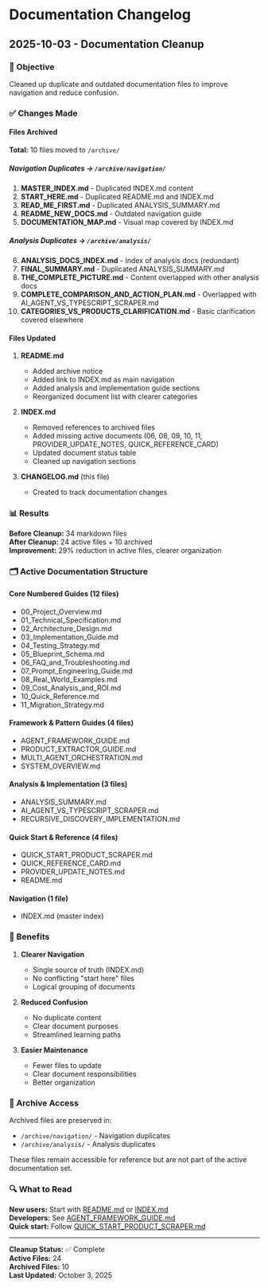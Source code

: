 # Documentation Changelog

## 2025-10-03 - Documentation Cleanup

### 🎯 Objective
Cleaned up duplicate and outdated documentation files to improve navigation and reduce confusion.

### ✅ Changes Made

#### Files Archived
**Total:** 10 files moved to `/archive/`

##### Navigation Duplicates → `/archive/navigation/`
1. **MASTER_INDEX.md** - Duplicated INDEX.md content
2. **START_HERE.md** - Duplicated README.md and INDEX.md
3. **READ_ME_FIRST.md** - Duplicated ANALYSIS_SUMMARY.md
4. **README_NEW_DOCS.md** - Outdated navigation guide
5. **DOCUMENTATION_MAP.md** - Visual map covered by INDEX.md

##### Analysis Duplicates → `/archive/analysis/`
6. **ANALYSIS_DOCS_INDEX.md** - Index of analysis docs (redundant)
7. **FINAL_SUMMARY.md** - Duplicated ANALYSIS_SUMMARY.md
8. **THE_COMPLETE_PICTURE.md** - Content overlapped with other analysis docs
9. **COMPLETE_COMPARISON_AND_ACTION_PLAN.md** - Overlapped with AI_AGENT_VS_TYPESCRIPT_SCRAPER.md
10. **CATEGORIES_VS_PRODUCTS_CLARIFICATION.md** - Basic clarification covered elsewhere

#### Files Updated
1. **README.md**
   - Added archive notice
   - Added link to INDEX.md as main navigation
   - Added analysis and implementation guide sections
   - Reorganized document list with clearer categories

2. **INDEX.md**
   - Removed references to archived files
   - Added missing active documents (06, 08, 09, 10, 11, PROVIDER_UPDATE_NOTES, QUICK_REFERENCE_CARD)
   - Updated document status table
   - Cleaned up navigation sections

3. **CHANGELOG.md** (this file)
   - Created to track documentation changes

### 📊 Results

**Before Cleanup:** 34 markdown files  
**After Cleanup:** 24 active files + 10 archived  
**Improvement:** 29% reduction in active files, clearer organization

### 🗂️ Active Documentation Structure

#### Core Numbered Guides (12 files)
- 00_Project_Overview.md
- 01_Technical_Specification.md
- 02_Architecture_Design.md
- 03_Implementation_Guide.md
- 04_Testing_Strategy.md
- 05_Blueprint_Schema.md
- 06_FAQ_and_Troubleshooting.md
- 07_Prompt_Engineering_Guide.md
- 08_Real_World_Examples.md
- 09_Cost_Analysis_and_ROI.md
- 10_Quick_Reference.md
- 11_Migration_Strategy.md

#### Framework & Pattern Guides (4 files)
- AGENT_FRAMEWORK_GUIDE.md
- PRODUCT_EXTRACTOR_GUIDE.md
- MULTI_AGENT_ORCHESTRATION.md
- SYSTEM_OVERVIEW.md

#### Analysis & Implementation (3 files)
- ANALYSIS_SUMMARY.md
- AI_AGENT_VS_TYPESCRIPT_SCRAPER.md
- RECURSIVE_DISCOVERY_IMPLEMENTATION.md

#### Quick Start & Reference (4 files)
- QUICK_START_PRODUCT_SCRAPER.md
- QUICK_REFERENCE_CARD.md
- PROVIDER_UPDATE_NOTES.md
- README.md

#### Navigation (1 file)
- INDEX.md (master index)

### 🎯 Benefits

1. **Clearer Navigation**
   - Single source of truth (INDEX.md)
   - No conflicting "start here" files
   - Logical grouping of documents

2. **Reduced Confusion**
   - No duplicate content
   - Clear document purposes
   - Streamlined learning paths

3. **Easier Maintenance**
   - Fewer files to update
   - Clear document responsibilities
   - Better organization

### 📝 Archive Access

Archived files are preserved in:
- `/archive/navigation/` - Navigation duplicates
- `/archive/analysis/` - Analysis duplicates

These files remain accessible for reference but are not part of the active documentation set.

### 🔍 What to Read

**New users:** Start with [README.md](./README.md) or [INDEX.md](./INDEX.md)  
**Developers:** See [AGENT_FRAMEWORK_GUIDE.md](./AGENT_FRAMEWORK_GUIDE.md)  
**Quick start:** Follow [QUICK_START_PRODUCT_SCRAPER.md](./QUICK_START_PRODUCT_SCRAPER.md)

---

**Cleanup Status:** ✅ Complete  
**Active Files:** 24  
**Archived Files:** 10  
**Last Updated:** October 3, 2025
